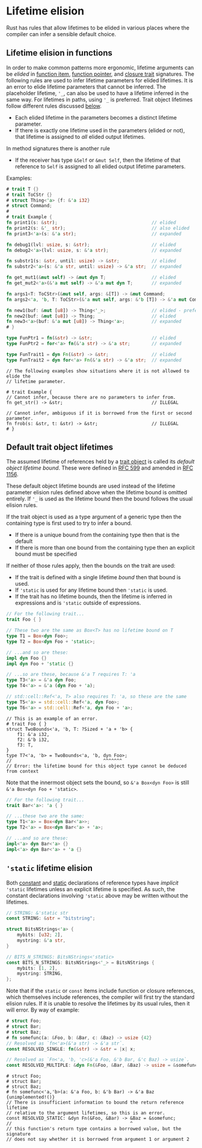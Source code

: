 # Lifetime elision

Rust has rules that allow lifetimes to be elided in various places where the
compiler can infer a sensible default choice.

## Lifetime elision in functions

In order to make common patterns more ergonomic, lifetime arguments can be
*elided* in [function item], [function pointer], and [closure trait] signatures.
The following rules are used to infer lifetime parameters for elided lifetimes.
It is an error to elide lifetime parameters that cannot be inferred. The
placeholder lifetime, `'_`, can also be used to have a lifetime inferred in the
same way. For lifetimes in paths, using `'_` is preferred. Trait object
lifetimes follow different rules discussed
[below](#default-trait-object-lifetimes).

* Each elided lifetime in the parameters becomes a distinct lifetime parameter.
* If there is exactly one lifetime used in the parameters (elided or not), that
  lifetime is assigned to *all* elided output lifetimes.

In method signatures there is another rule

* If the receiver has type `&Self`  or `&mut Self`, then the lifetime of that
  reference to `Self` is assigned to all elided output lifetime parameters.

Examples:

```rust
# trait T {}
# trait ToCStr {}
# struct Thing<'a> {f: &'a i32}
# struct Command;
#
# trait Example {
fn print1(s: &str);                                   // elided
fn print2(s: &'_ str);                                // also elided
fn print3<'a>(s: &'a str);                            // expanded

fn debug1(lvl: usize, s: &str);                       // elided
fn debug2<'a>(lvl: usize, s: &'a str);                // expanded

fn substr1(s: &str, until: usize) -> &str;            // elided
fn substr2<'a>(s: &'a str, until: usize) -> &'a str;  // expanded

fn get_mut1(&mut self) -> &mut dyn T;                 // elided
fn get_mut2<'a>(&'a mut self) -> &'a mut dyn T;       // expanded

fn args1<T: ToCStr>(&mut self, args: &[T]) -> &mut Command;                  // elided
fn args2<'a, 'b, T: ToCStr>(&'a mut self, args: &'b [T]) -> &'a mut Command; // expanded

fn new1(buf: &mut [u8]) -> Thing<'_>;                 // elided - preferred
fn new2(buf: &mut [u8]) -> Thing;                     // elided
fn new3<'a>(buf: &'a mut [u8]) -> Thing<'a>;          // expanded
# }

type FunPtr1 = fn(&str) -> &str;                      // elided
type FunPtr2 = for<'a> fn(&'a str) -> &'a str;        // expanded

type FunTrait1 = dyn Fn(&str) -> &str;                // elided
type FunTrait2 = dyn for<'a> Fn(&'a str) -> &'a str;  // expanded
```

```rust,compile_fail
// The following examples show situations where it is not allowed to elide the
// lifetime parameter.

# trait Example {
// Cannot infer, because there are no parameters to infer from.
fn get_str() -> &str;                                 // ILLEGAL

// Cannot infer, ambiguous if it is borrowed from the first or second parameter.
fn frob(s: &str, t: &str) -> &str;                    // ILLEGAL
# }
```

## Default trait object lifetimes

The assumed lifetime of references held by a [trait object] is called its
_default object lifetime bound_. These were defined in [RFC 599] and amended in
[RFC 1156].

These default object lifetime bounds are used instead of the lifetime parameter
elision rules defined above when the lifetime bound is omitted entirely. If
`'_` is used as the lifetime bound then the bound follows the usual elision
rules.

If the trait object is used as a type argument of a generic type then the
containing type is first used to try to infer a bound.

* If there is a unique bound from the containing type then that is the default
* If there is more than one bound from the containing type then an explicit
  bound must be specified

If neither of those rules apply, then the bounds on the trait are used:

* If the trait is defined with a single lifetime _bound_ then that bound is
  used.
* If `'static` is used for any lifetime bound then `'static` is used.
* If the trait has no lifetime bounds, then the lifetime is inferred in
  expressions and is `'static` outside of expressions.

```rust
// For the following trait...
trait Foo { }

// These two are the same as Box<T> has no lifetime bound on T
type T1 = Box<dyn Foo>;
type T2 = Box<dyn Foo + 'static>;

// ...and so are these:
impl dyn Foo {}
impl dyn Foo + 'static {}

// ...so are these, because &'a T requires T: 'a
type T3<'a> = &'a dyn Foo;
type T4<'a> = &'a (dyn Foo + 'a);

// std::cell::Ref<'a, T> also requires T: 'a, so these are the same
type T5<'a> = std::cell::Ref<'a, dyn Foo>;
type T6<'a> = std::cell::Ref<'a, dyn Foo + 'a>;
```

```rust,compile_fail
// This is an example of an error.
# trait Foo { }
struct TwoBounds<'a, 'b, T: ?Sized + 'a + 'b> {
    f1: &'a i32,
    f2: &'b i32,
    f3: T,
}
type T7<'a, 'b> = TwoBounds<'a, 'b, dyn Foo>;
//                                  ^^^^^^^
// Error: the lifetime bound for this object type cannot be deduced from context
```

Note that the innermost object sets the bound, so `&'a Box<dyn Foo>` is still
`&'a Box<dyn Foo + 'static>`.

```rust
// For the following trait...
trait Bar<'a>: 'a { }

// ...these two are the same:
type T1<'a> = Box<dyn Bar<'a>>;
type T2<'a> = Box<dyn Bar<'a> + 'a>;

// ...and so are these:
impl<'a> dyn Bar<'a> {}
impl<'a> dyn Bar<'a> + 'a {}
```

## `'static` lifetime elision

Both [constant] and [static] declarations of reference types have *implicit*
`'static` lifetimes unless an explicit lifetime is specified. As such, the
constant declarations involving `'static` above may be written without the
lifetimes.

```rust
// STRING: &'static str
const STRING: &str = "bitstring";

struct BitsNStrings<'a> {
    mybits: [u32; 2],
    mystring: &'a str,
}

// BITS_N_STRINGS: BitsNStrings<'static>
const BITS_N_STRINGS: BitsNStrings<'_> = BitsNStrings {
    mybits: [1, 2],
    mystring: STRING,
};
```

Note that if the `static` or `const` items include function or closure
references, which themselves include references, the compiler will first try
the standard elision rules. If it is unable to resolve the lifetimes by its
usual rules, then it will error. By way of example:

```rust
# struct Foo;
# struct Bar;
# struct Baz;
# fn somefunc(a: &Foo, b: &Bar, c: &Baz) -> usize {42}
// Resolved as `fn<'a>(&'a str) -> &'a str`.
const RESOLVED_SINGLE: fn(&str) -> &str = |x| x;

// Resolved as `Fn<'a, 'b, 'c>(&'a Foo, &'b Bar, &'c Baz) -> usize`.
const RESOLVED_MULTIPLE: &dyn Fn(&Foo, &Bar, &Baz) -> usize = &somefunc;
```

```rust,compile_fail
# struct Foo;
# struct Bar;
# struct Baz;
# fn somefunc<'a,'b>(a: &'a Foo, b: &'b Bar) -> &'a Baz {unimplemented!()}
// There is insufficient information to bound the return reference lifetime
// relative to the argument lifetimes, so this is an error.
const RESOLVED_STATIC: &dyn Fn(&Foo, &Bar) -> &Baz = &somefunc;
//                                            ^
// this function's return type contains a borrowed value, but the signature
// does not say whether it is borrowed from argument 1 or argument 2
```

[closure trait]: types/closure.md
[constant]: items/constant-items.md
[function item]: types/function-item.md
[function pointer]: types/function-pointer.md
[RFC 599]: https://github.com/rust-lang/rfcs/blob/master/text/0599-default-object-bound.md
[RFC 1156]: https://github.com/rust-lang/rfcs/blob/master/text/1156-adjust-default-object-bounds.md
[static]: items/static-items.md
[trait object]: types/trait-object.md
